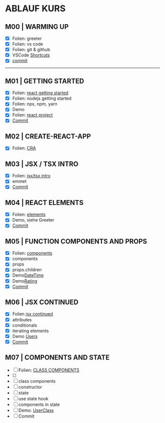 # ABLAUF KURS

## M00 | WARMING UP

- [x] Folien: greeter
- [x] Folien: vs code
- [x] Folien: git & github
- [x] VSCode [Shortcuts](./SHORTCUTS-VSCODE.md)
- [x] [commit](https://github.com/ppedvAG/2020-10-29-react-vc/commit/187978eca71d0446cab823abef13e00fe805a45b)

---

## M01 | GETTING STARTED

- [x] Folien: [react getting started](SLIDES/REACT.md#getting-started)
- [x] Folien: nodejs getting started
- [x] Folien: npx, npm, yarn
- [x] Demo
- [x] Folien: [react project](SLIDES/REACT.md#project)
- [x] [Commit](https://github.com/ppedvAG/2020-10-29-react-vc/commit/e2deca00766c2043fed8242a9e606a527ebb9baa)

## M02 | CREATE-REACT-APP

- [x] Folien: [CRA](SLIDES/REACT.md#create-react-app)

## M03 | JSX / TSX INTRO

- [x] Folien: [jsx/tsx intro](SLIDES/REACT.md#jsx--tsx)
- [x] emmet
- [x] [Commit](https://github.com/ppedvAG/2020-10-29-react-vc/commit/8266bcaf24c2c6ed7276be7bb2ee8c8378a3eb2a)

## M04 | REACT ELEMENTS

- [x] Folien: [elements](SLIDES/REACT.md#elements)
- [x] Demo, siehe Greeter
- [x] [Commit](https://github.com/ppedvAG/2020-10-29-react-vc/commit/7684e29f3d96f310d2d2b2d753a1942861f8ca36)

## M05 | FUNCTION COMPONENTS AND PROPS

- [x] Folien: [components](SLIDES/REACT.md#components)
- [x] components
- [x] props
- [x] props.children
- [x] Demo[DateTime](./re-ts-app/src/DateTime.tsx)
- [x] Demo[Rating](./re-ts-app/src/Rating.tsx)
- [x] [Commit](https://github.com/ppedvAG/2020-10-29-react-vc/commit/e862fd611dec0582ecf0197de156436fdbbf1a1e)
<!-- - [ ] components as props -->

## M06 | JSX CONTINUED

- [x] Folien [jsx continued](SLIDES/REACT.md#jsx--element-attributes)
- [x] attributes
- [x] conditionals
- [x] iterating elements
- [x] Demo [Users](re-ts-app/src/Users.tsx)
- [x] [Commit](https://github.com/ppedvAG/2020-10-29-react-vc/commit/f6b71a43c08e6d9309245855dcb02175bc74f630)

## M07 | COMPONENTS AND STATE

- [ ] Folien: [CLASS COMPONENTS](SLIDES/REACT.md#class-components)
- [ ] 
- [ ] class components
- [ ] constructor
- [ ] state
- [ ] use state hook
- [ ] components in state
- [ ] Demo: [UserClass](re-ts-app/src/UsersClass.tsx)
- [ ] Commit

<!-- 
## M | REACT & FORMS

- [ ] forms

## M | COMPONENTS LIFECYCLE

- [ ] lifecycle methods
- [ ] use effect hook

## M | COMPONENTS COMMUNICATION

- [ ] lifting state up
- [ ] specialization

## M | SSR

- [ ] ssr vs csr
- [ ] react & ssr

## M | REDUX

- [ ] redux
- [ ] react-redux

 -->

